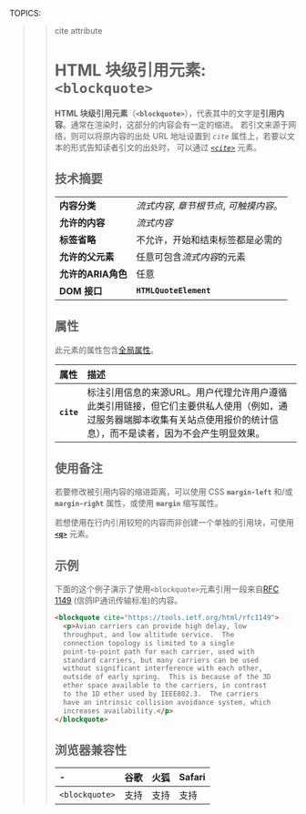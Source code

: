 TOPICS: <blockquote>
        <blockquote> cite attribute

# HTML 块级引用元素: `<blockquote>`

**HTML 块级引用元素**（**`<blockquote>`**），代表其中的文字是**引用内容**。通常在渲染时，这部分的内容会有一定的缩进。
若引文来源于网络，则可以将原内容的出处 URL 地址设置到 *`cite`* 属性上，若要以文本的形式告知读者引文的出处时，
可以通过 *[`<cite>`](/zh-hans/webfrontend/<cite>)* 元素。

## 技术摘要

|  |  |
| :-- | :-- |
| **内容分类** | *流式内容*, *章节根节点*, *可触摸内容*。|
| **允许的内容** | *流式内容* |
| **标签省略** | 不允许，开始和结束标签都是必需的 |
| **允许的父元素** | 任意可包含*流式内容*的元素 |
| **允许的ARIA角色** | 任意 |
| **DOM 接口** | **`HTMLQuoteElement`** |

## 属性

此元素的属性包含[全局属性](/zh-hans/webfrontend/HTML_Global_Attributes)。

| 属性 | 描述 |
| :-- | :-- |
| **`cite`** | 标注引用信息的来源URL。用户代理允许用户遵循此类引用链接，但它们主要供私人使用（例如，通过服务器端脚本收集有关站点使用报价的统计信息），而不是读者，因为不会产生明显效果。|

## 使用备注

若要修改被引用内容的缩进距离，可以使用 CSS **`margin-left`** 和/或 **`margin-right`** 属性，或使用 **`margin`** 缩写属性。

若想使用在行内引用较短的内容而非创建一个单独的引用块，可使用 **[`<q>`](/zh-hans/webfrontend/<q>)** 元素。

## 示例

下面的这个例子演示了使用`<blockquote>`元素引用一段来自[RFC 1149](https://tools.ietf.org/html/rfc1149) (信鸽IP通讯传输标准)的内容。

```html
<blockquote cite="https://tools.ietf.org/html/rfc1149">
  <p>Avian carriers can provide high delay, low
  throughput, and low altitude service.  The
  connection topology is limited to a single
  point-to-point path for each carrier, used with
  standard carriers, but many carriers can be used
  without significant interference with each other,
  outside of early spring.  This is because of the 3D
  ether space available to the carriers, in contrast
  to the 1D ether used by IEEE802.3.  The carriers
  have an intrinsic collision avoidance system, which
  increases availability.</p>
</blockquote>
```

## 浏览器兼容性

| - | 谷歌 | 火狐 | Safari |
| :--- | :--- | :--- | :--- |
| `<blockquote>` | 支持 | 支持 | 支持 |
